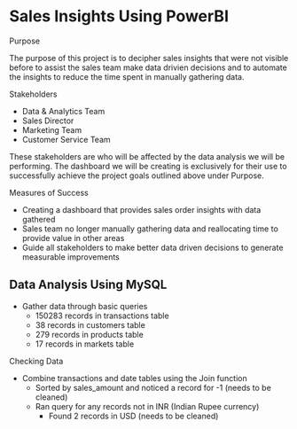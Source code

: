 
# Sales Insights Using PowerBI

Purpose

The purpose of this project is to decipher sales insights that were not visible before to assist the sales team make data drivien decisions and to automate the insights to reduce the time spent in manually gathering data.


Stakeholders

- Data & Analytics Team
- Sales Director
- Marketing Team
- Customer Service Team

These stakeholders are who will be affected by the data analysis we will be performing. The dashboard we will be creating is exclusively for their use to successfully achieve the project goals outlined above under Purpose.


Measures of Success

- Creating a dashboard that provides sales order insights with data gathered
- Sales team no longer manually gathering data and reallocating time to provide value in other areas
- Guide all stakeholders to make better data driven decisions to generate measurable improvements
## Data Analysis Using MySQL

- Gather data through basic queries
    - 150283 records in transactions table
    - 38 records in customers table
    - 279 records in products table
    - 17 records in markets table

Checking Data

- Combine transactions and date tables using the Join function 
    - Sorted by sales_amount and noticed a record for -1 (needs to be cleaned)
    - Ran query for any records not in INR (Indian Rupee currency)
        - Found 2 records in USD (needs to be cleaned)
